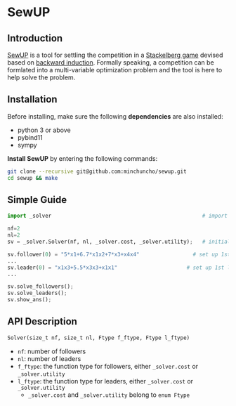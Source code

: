 # SewUP

## Introduction

[SewUP](https://github.com/minchuncho/sewup) is a tool for settling the competition in a [Stackelberg game](https://en.wikipedia.org/wiki/Stackelberg_competition) devised based on [backward induction](https://en.wikipedia.org/wiki/Backward_induction).
Formally speaking, a competition can be formlated into a multi-variable optimization problem and the tool is here to help solve the problem.

## Installation

Before installing, make sure the following **dependencies** are also installed:
+ python 3 or above
+ pybind11
+ sympy

**Install SewUP** by entering the following commands:
```sh
git clone --recursive git@github.com:minchuncho/sewup.git
cd sewup && make
```

## Simple Guide
```python
import _solver                                                # import the SewUP module

nf=2
nl=2
sv = _solver.Solver(nf, nl, _solver.cost, _solver.utility);   # initialize a solver with 2 followers and 2 leaders

sv.follower(0) = "5*x1+6.7*x1x2+7*x3+x4x4"                 # set up 1st follower's function
...
sv.leader(0) = "x1x3+5.5*x3x3+x1x1"                      # set up 1st leader's function
...

sv.solve_followers();
sv.solve_leaders();
sv.show_ans();
```

## API Description
```python
Solver(size_t nf, size_t nl, Ftype f_ftype, Ftype l_ftype)
```
- `nf`: number of followers
- `nl`: number of leaders
- `f_ftype`: the function type for followers, either `_solver.cost` or `_solver.utility`
- `l_ftype`: the function type for leaders, either `_solver.cost` or `_solver.utility`
  - `_solver.cost` and `_solver.utility` belong to `enum Ftype`
